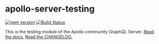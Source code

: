 # apollo-server-testing

[![npm version](https://badge.fury.io/js/apollo-server-testing.svg)](https://badge.fury.io/js/apollo-server-testing)
[![Build Status](https://circleci.com/gh/apollographql/apollo-server.svg?style=svg)](https://circleci.com/gh/apollographql/apollo-server)

This is the testing module of the Apollo community GraphQL Server. [Read the docs.](https://www.apollographql.com/docs/apollo-server/)
[Read the CHANGELOG.](https://github.com/apollographql/apollo-server/blob/main/CHANGELOG.md)
